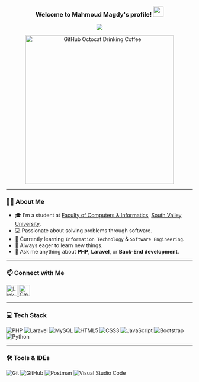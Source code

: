 
<h3 align="center">
  Welcome to Mahmoud Magdy's profile!
  <img src="https://media.giphy.com/media/hvRJCLFzcasrR4ia7z/giphy.gif" width="28">
</h3>

<p align="center">
  <a href="https://github.com/DenverCoder1/readme-typing-svg">
    <img src="https://readme-typing-svg.herokuapp.com?lines=Back-end%20Developer;Always%20learning%20new%20things&center=true&width=440&height=45&color=f75c7e&vCenter=true&size=22">
  </a>
</p>


<div align="center">
  <img src="https://raw.githubusercontent.com/engsahaly/engsahaly/main/code.gif" alt="GitHub Octocat Drinking Coffee" height="400">
</div>

---

### 👨‍🎓 About Me

- 🎓 I’m a student at [Faculty of Computers & Informatics](https://www.eelu.edu.eg/), [South Valley University](https://www.svu.edu.eg/ar/).
- 💻 Passionate about solving problems through software.
- 🔭 Currently learning `Information Technology` & `Software Engineering`.
- 🧠 Always eager to learn new things.
- 💬 Ask me anything about **PHP**, **Laravel**, or **Back-End development**.

---

### 📫 Connect with Me

<p align="left">
  <a href="https://www.linkedin.com/in/mahmoud-magdy-536b78231/" target="_blank">
    <img width="30" height="30" src="https://img.icons8.com/fluency/30/linkedin.png" alt="LinkedIn"/>
  </a>
  <a href="mailto:mahmoud30204050@gmail.com" target="_blank">
    <img width="30" height="30" src="https://img.icons8.com/color/30/gmail-new.png" alt="Gmail"/>
  </a>
</p>

---

### 💻 Tech Stack

![PHP](https://img.shields.io/badge/-PHP-05122A?style=flat&logo=php)
![Laravel](https://img.shields.io/badge/-Laravel-05122A?style=flat&logo=laravel&logoColor=FF2D20)
![MySQL](https://img.shields.io/badge/-MySQL-05122A?style=flat&logo=mysql)
![HTML5](https://img.shields.io/badge/-HTML5-05122A?style=flat&logo=html5&logoColor=E34F26)
![CSS3](https://img.shields.io/badge/-CSS3-05122A?style=flat&logo=css3&logoColor=1572B6)
![JavaScript](https://img.shields.io/badge/-JavaScript-05122A?style=flat&logo=javascript)
![Bootstrap](https://img.shields.io/badge/-Bootstrap-05122A?style=flat&logo=bootstrap&logoColor=7952B3)
![Python](https://img.shields.io/badge/-Python-05122A?style=flat&logo=python)

---

### 🛠 Tools & IDEs

![Git](https://img.shields.io/badge/-Git-05122A?style=flat&logo=git)
![GitHub](https://img.shields.io/badge/-GitHub-05122A?style=flat&logo=github)
![Postman](https://img.shields.io/badge/-Postman-05122A?style=flat&logo=postman)
![Visual Studio Code](https://img.shields.io/badge/-VS%20Code-05122A?style=flat&logo=visual-studio-code&logoColor=007ACC)
